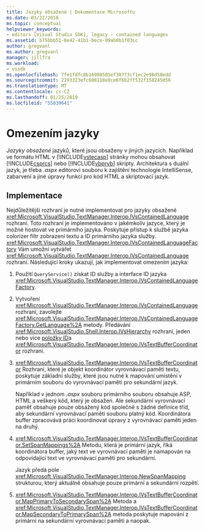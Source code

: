 ```yaml
---
title: Jazyky obsažené | Dokumentace Microsoftu
ms.date: 03/22/2018
ms.topic: conceptual
helpviewer_keywords:
- editors [Visual Studio SDK], legacy - contained languages
ms.assetid: b75bbb51-8e42-41b1-bece-09ab0b1f03cc
author: gregvanl
ms.author: gregvanl
manager: jillfra
ms.workload:
- vssdk
ms.openlocfilehash: 7fe1fdfc8b16988505ef30773cf1ec2e98d58edd
ms.sourcegitcommit: 2193323efc608118e0ce6f6b2ff532f158245d56
ms.translationtype: MT
ms.contentlocale: cs-CZ
ms.lasthandoff: 01/25/2019
ms.locfileid: "55039641"
---
```

# <a name="contained-languages"></a>Omezením jazyky

*Jazyky obsažené* jazyků, které jsou obsaženy v jiných jazycích. Například ve formátu HTML v [!INCLUDE[vstecasp](../code-quality/includes/vstecasp_md.md)] stránky mohou obsahovat [!INCLUDE[csprcs](../data-tools/includes/csprcs_md.md)] nebo [!INCLUDE[vbprvb](../code-quality/includes/vbprvb_md.md)] skripty. Architektura s duální jazyk, je třeba *.aspx* editorovi souboru k zajištění technologie IntelliSense, zabarvení a jiné úpravy funkcí pro kód HTML a skriptovací jazyk.

## <a name="implementation"></a>Implementace

Nejdůležitější rozhraní je nutné implementovat pro jazyky obsažené <xref:Microsoft.VisualStudio.TextManager.Interop.IVsContainedLanguage> rozhraní. Toto rozhraní je implementováno v jakémkoliv jazyce, který je možné hostovat ve primárního jazyka. Poskytuje přístup k službě jazyka colorizer filtr zobrazení textu a ID primárního jazyka služby. <xref:Microsoft.VisualStudio.TextManager.Interop.IVsContainedLanguageFactory> Vám umožní vytvářet <xref:Microsoft.VisualStudio.TextManager.Interop.IVsContainedLanguage> rozhraní. Následující kroky ukazují, jak implementovat omezením jazyka:

1.  Použití `QueryService()` získat ID služby a interface ID jazyka <xref:Microsoft.VisualStudio.TextManager.Interop.IVsContainedLanguageFactory>.

2.  Vytvoření <xref:Microsoft.VisualStudio.TextManager.Interop.IVsContainedLanguage> rozhraní, zavolejte <xref:Microsoft.VisualStudio.TextManager.Interop.IVsContainedLanguageFactory.GetLanguage%2A> metody. Předávání <xref:Microsoft.VisualStudio.Shell.Interop.IVsHierarchy> rozhraní, jeden nebo více [položky ID](<xref:Microsoft.VisualStudio.VSConstants.VSITEMID>)a <xref:Microsoft.VisualStudio.TextManager.Interop.IVsTextBufferCoordinator> rozhraní.

3.  <xref:Microsoft.VisualStudio.TextManager.Interop.IVsTextBufferCoordinator> Rozhraní, které je objekt koordinátor vyrovnávací paměti textu, poskytuje základní služby, které jsou nutné k mapování umístění v primárním souboru do vyrovnávací paměti pro sekundární jazyk.

     Například v jednom *.aspx* souboru primárního souboru obsahuje ASP, HTML a veškerý kód, který je obsažen. Ale sekundární vyrovnávací paměť obsahuje pouze obsažený kód společně s žádné definice tříd, aby sekundární vyrovnávací paměti souboru platný kód. Koordinátora buffer zpracovává práci koordinovat úpravy z vyrovnávací paměti jeden na druhý.

4.  <xref:Microsoft.VisualStudio.TextManager.Interop.IVsTextBufferCoordinator.SetSpanMappings%2A> Metodu, která je primární jazyk, říká koordinátora buffer, jaký text ve vyrovnávací paměti je namapován na odpovídající text ve vyrovnávací paměti pro sekundární.

     Jazyk předá pole <xref:Microsoft.VisualStudio.TextManager.Interop.NewSpanMapping> strukturou, který aktuálně obsahuje pouze primární a sekundární rozpětí.

5.  <xref:Microsoft.VisualStudio.TextManager.Interop.IVsTextBufferCoordinator.MapPrimaryToSecondarySpan%2A> Metoda a <xref:Microsoft.VisualStudio.TextManager.Interop.IVsTextBufferCoordinator.MapSecondaryToPrimarySpan%2A> metoda poskytuje mapování z primární na sekundární vyrovnávací paměti a naopak.